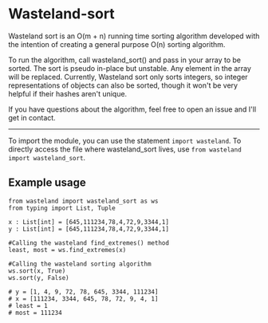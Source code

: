# Wasteland-sort


Wasteland sort is an O(m + n) running time sorting algorithm developed with the intention of creating a general purpose O(n) sorting algorithm.

To run the algorithm, call wasteland_sort() and pass in your array to be sorted. The sort is pseudo in-place but unstable. Any element in the array will be replaced. Currently, Wasteland sort only sorts integers, so integer representations of objects can also be sorted, though it won't be very helpful if their hashes aren't unique.

If you have questions about the algorithm, feel free to open an issue and I'll get in contact.

----------------------------------------------------------------------------------------------

To import the module, you can use the statement `import wasteland`. To directly access the file where wasteland_sort lives, use `from wasteland import wasteland_sort`.


## Example usage

```
from wasteland import wasteland_sort as ws
from typing import List, Tuple

x : List[int] = [645,111234,78,4,72,9,3344,1]
y : List[int] = [645,111234,78,4,72,9,3344,1]

#Calling the wasteland find_extremes() method
least, most = ws.find_extremes(x)

#Calling the wasteland sorting algorithm
ws.sort(x, True)
ws.sort(y, False)

# y = [1, 4, 9, 72, 78, 645, 3344, 111234]
# x = [111234, 3344, 645, 78, 72, 9, 4, 1]
# least = 1
# most = 111234
```




